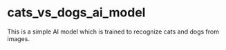 # cats_vs_dogs_ai_model
This is a simple AI model which is trained to recognize cats and dogs from images.
